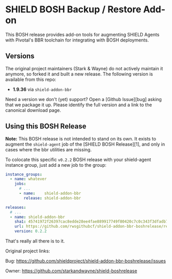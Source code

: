 # SHIELD BOSH Backup / Restore Add-on

This BOSH release provides add-on tools for augmenting SHIELD
Agents with Pivotal's BBR toolchain for integrating with
BOSH deployments.

## Versions

The original project maintainers (Stark & Wayne) do not actively maintain it anymore, so forked it and built a new release.
The following version is available from this repo:

 - **1.9.36** via `shield-addon-bbr`

Need a version we don't (yet) support?  Open a [Github Issue][bug]
asking that we package it up.  Please identify the full version
and a link to the canonical download page.

## Using this BOSH Release

**Note:** This BOSH release is not intended to stand on its own.
It exists to augment the `shield-agent` job of the [SHIELD BOSH
Release][1], and only in cases where the bbr utilities are
missing.

To colocate this specific `v0.2.2` BOSH release with your shield-agent instance
group, just add a new job to the group:

```yaml
instance_groups:
  - name: whatever
    jobs:
      # ...
      - name:    shield-addon-bbr
        release: shield-addon-bbr

releases:
  # ...  
  - name: shield-addon-bbr
    sha1: 45741972f26397cac8edde28ee4fae889917749f80420c7c0c343f3dfadb7150
    url: https://github.com/rwsgithubcf/shield-addon-bbr-boshrelease/releases/download/v0.2.2/shield-addon-bbr-0.2.2.tgz
    version: 0.2.2
```

That's really all there is to it.

Original project links:

Bug: https://github.com/shieldproject/shield-addon-bbr-boshrelease/issues

Owner:   https://github.com/starkandwayne/shield-boshrelease
